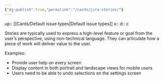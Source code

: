 ```yaml
---
{"dg-publish":true,"permalink":"/cards/jira-stories/"}
---
```


up:: [[Cards/Default issue types\|Default issue types]] 
x:: 
d:: c

Stories are typically used to express a high-level feature or goal from the user’s perspective, using non-technical language. They can articulate how a piece of work will deliver value to the user.

Examples:

-   Provide user help on every screen
-   Display content in both portrait and landscape views for mobile users
-   Users need to be able to undo selections on the settings screen
